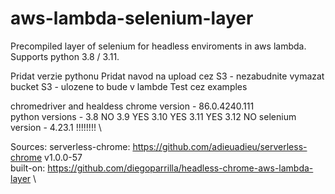 # aws-lambda-selenium-layer
Precompiled layer of selenium for headless enviroments in aws lambda. Supports python 3.8 / 3.11.


Pridat verzie pythonu
Pridat navod na upload cez S3 - nezabudnite vymazat bucket S3 - ulozene to bude v lambde
Test cez examples


chromedriver and healdess chrome version - 86.0.4240.111 \
python versions - 3.8   NO
                  3.9   YES
                  3.10  YES
                  3.11  YES
                  3.12  NO
selenium version - 4.23.1 !!!!!!!! \


Sources:
serverless-chrome: https://github.com/adieuadieu/serverless-chrome v1.0.0-57 \
built-on: https://github.com/diegoparrilla/headless-chrome-aws-lambda-layer \
